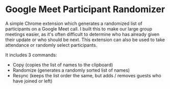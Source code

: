 # Google Meet Participant Randomizer

A simple Chrome extension which generates a randomized list of participants on a Google Meet call. I built this to make our large group meetings easier, as it's often difficult to determine who has already given their update or who should be next. This extension can also be used to take attendance or randomly select participants.

It includes 3 commands:

- Copy (copies the list of names to the clipboard)
- Randomize (generates a randomly sorted list of names)
- Resync (keeps the list order the same, but adds / removes guests who have joined or left)
